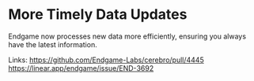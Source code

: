# More Timely Data Updates

Endgame now processes new data more efficiently, ensuring you always have the latest information.

Links:
https://github.com/Endgame-Labs/cerebro/pull/4445
https://linear.app/endgame/issue/END-3692
